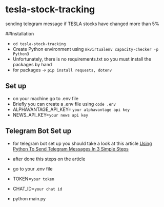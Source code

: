 # tesla-stock-tracking
sending telegram message if TESLA stocks have changed more than 5%

##Installation
- ```cd tesla-stock-tracking```
- Create Python environment using ```mkvirtualenv capacity-checker -p Python3```
- Unfortunately, there is no requirements.txt so you must install the packages by hand
- for packages -> ```pip install requests, dotenv```

##  Set up
- on your machine go to .env file
- Briefly you can create a .env file using ```code .env```
- ALPHAVANTAGE_API_KEY= ```your alphavantage api key```
- NEWS_API_KEY=```your news api key```

## Telegram Bot Set up
- for telegram bot set up you should take a look at this article [Using Python To Send Telegram Messages In 3 Simple Steps](https://medium.com/codex/using-python-to-send-telegram-messages-in-3-simple-steps-419a8b5e5e2)
- after done this steps on the article 
- go to your .env file
- TOKEN=```your token```
- CHAT_ID=```your chat id```

- python main.py
